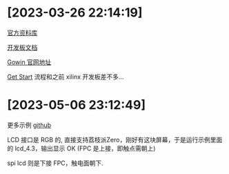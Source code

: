 

# [2023-03-26 22:14:19]

[官方资料库](https://dl.sipeed.com/shareURL/TANG/Nano%209K)

[开发板文档](https://wiki.sipeed.com/hardware/zh/tang/Tang-Nano-9K/Nano-9K.html)

[Gowin 官网地址](http://www.gowinsemi.com.cn/faq.aspx#1)

[Get Start](https://wiki.sipeed.com/hardware/zh/tang/Tang-Nano-9K/examples/LED.html) 流程和之前 xilinx 开发板差不多...

# [2023-05-06 23:12:49]

更多示例 [github](https://github.com/sipeed/TangNano-9K-example.git)

LCD 接口是 RGB 的, 直接支持荔枝派Zero，刚好有这块屏幕，于是运行示例里面的 lcd_4.3，输出显示 OK (FPC 是上接，即触点需朝上)

spi lcd 则是下接 FPC，触电面朝下.

